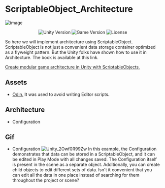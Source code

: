# ScriptableObject_Architecture
![image](https://github.com/CreatNatoy/ScriptableObject_Architecture/assets/76531899/1e1c90df-9d4a-427a-a951-48b32735681b)
<p align="center">
    <img src="https://img.shields.io/badge/Engine-2021.3.1f1-blueviolet" alt="Unity Version">
    <img src="https://img.shields.io/badge/Version-0.1-blue" alt="Game Version">
    <img src="https://img.shields.io/badge/License-None-success" alt="License">
</p>

So here we will implement architecture using ScriptableObject.
ScriptableObject is not just a convenient data storage container optimized as a flyweight pattern. But the Unity folks have shown how to use it in Architecture.
The book is available at this link. 

[Create modular game architecture in Unity with ScriptableObjects.](https://resources.unity.com/games/create-modular-game-architecture-with-scriptable-objects-ebook?ungated=true)

## Assets
* [Odin.](https://assetstore.unity.com/packages/tools/utilities/odin-inspector-and-serializer-89041) It was used to avoid writing Editor scripts.

## Architecture
* Configuration

## Gif
- Configuration
![Unity_2Owf0R99Zw](https://github.com/CreatNatoy/ScriptableObject_Architecture/assets/76531899/0b4293b7-389d-4754-be1c-7203cf02099d)
In this example, the Configuration demonstrates that data can be stored in a ScriptableObject, and it can be edited in Play Mode with all changes saved. The Configuration itself is present in the scene as a separate object. Additionally, you can create child objects to edit different sets of data. Isn't it convenient that you can edit all the data in one place instead of searching for them throughout the project or scene?
